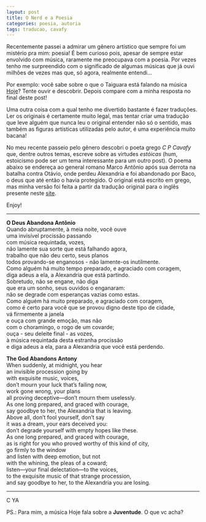 ```yaml
---
layout: post
title: O Nerd e a Poesia
categories: poesia, autoria
tags: traducao, cavafy 
---
```


Recentemente passei a admirar um gênero artístico que sempre foi um mistério pra mim: poesia! É bem curioso pois, apesar de sempre estar envolvido com música, raramente me preocupava com a poesia. Por vezes tenho me surpreendido com o significado de algumas músicas que já ouvi milhões de vezes mas que, só agora, realmente entendi...   

Por exemplo: você sabe sobre o que o Taiguara está falando na música [Hoje](https://www.youtube.com/watch?v=Bk_4PPyDxaM)? Tente ouvir e descobrir. Depois compare com a minha resposta no final deste post!

Uma outra coisa com a qual tenho me divertido bastante é fazer traduções. Ler os originais é certamente muito legal, mas tentar criar uma tradução que leve alguém que nunca leu o original entender não só o sentido, mas também as figuras artísticas utilizadas pelo autor, é uma experiência muito bacana! 

No meu recente passeio pelo gênero descobri o poeta grego *C P Cavafy* que, dentre outros temas, escreve sobre as virtudes *estóicas* (hum, estoicismo pode ser um tema interessante para um outro post). O poema abaixo se endereça ao general romano Marco Antônio após sua derrota na batalha contra Otávio, onde perdeu Alexandria e foi abandonado por Baco, o deus que até então o havia protegido. O original está escrito em grego, mas minha versão foi feita a partir da tradução original para o inglês presente neste [site](http://www.cavafy.com/poems/content.asp?id=12&cat=1). 

Enjoy!

---

**O Deus Abandona Antônio**  
Quando abruptamente, à meia noite, você ouve  
uma invisível procissão passando  
com música requintada, vozes,  
não lamente sua sorte que está falhando agora,  
trabalho que não deu certo, seus planos  
todos provando-se enganosos - não lamente-os inutilmente.  
Como alguém há muito tempo preparado, e agraciado com coragem,  
diga adeus a ela, a Alexandria que está partindo.  
Sobretudo, não se engane, não diga  
que era um sonho, seus ouvidos o enganaram:  
não se degrade com esperanças vazias como estas.  
Como alguém há muito preparado, e agraciado com coragem,  
como é certo para você que se provou digno deste tipo de cidade,  
vá firmemente a janela  
e ouça com grande emoção, mas não  
com o choramingo, o rogo de um covarde;  
ouça - seu deleite final - as vozes,  
à música requintada desta estranha procissão  
e diga adeus a ela, para a Alexandria que você está perdendo.  

**The God Abandons Antony**  
When suddenly, at midnight, you hear  
an invisible procession going by  
with exquisite music, voices,  
don’t mourn your luck that’s failing now,  
work gone wrong, your plans  
all proving deceptive—don’t mourn them uselessly.  
As one long prepared, and graced with courage,  
say goodbye to her, the Alexandria that is leaving.  
Above all, don’t fool yourself, don’t say   
it was a dream, your ears deceived you:  
don’t degrade yourself with empty hopes like these.  
As one long prepared, and graced with courage,  
as is right for you who proved worthy of this kind of city,  
go firmly to the window  
and listen with deep emotion, but not  
with the whining, the pleas of a coward;  
listen—your final delectation—to the voices,  
to the exquisite music of that strange procession,  
and say goodbye to her, to the Alexandria you are losing.

---

C YA

PS.: Para mim, a música Hoje fala sobre a **Juventude**. O que vc acha?
